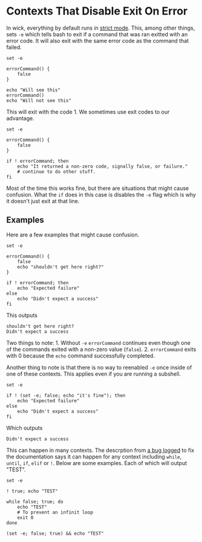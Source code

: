 Contexts That Disable Exit On Error
===================================

In wick, everything by default runs in [strict mode](bash-strict-mode.md).  This, among other things, sets `-e` which tells bash to exit if a command that was ran exitted with an error code.  It will also exit with the same error code as the command that failed.

    set -e

    errorCommand() {
        false
    }

    echo "Will see this"
    errorCommand()
    echo "Will not see this"

This will exit with the code 1.  We sometimes use exit codes to our advantage.

    set -e

    errorCommand() {
        false
    }

    if ! errorCommand; then
        echo "It returned a non-zero code, signally false, or failure."
        # continue to do other stuff.
    fi

Most of the time this works fine, but there are situations that might cause confusion.  What the `if` does in this case is disables the `-e` flag which is why it doesn't just exit at that line.

Examples
--------

Here are a few examples that might cause confusion.

    set -e

    errorCommand() {
        false
        echo "shouldn't get here right?"
    }

    if ! errorCommand; then
        echo "Expected failure"
    else
        echo "Didn't expect a success"
    fi

This outputs

    shouldn't get here right?
    Didn't expect a success

Two things to note:
    1. Without `-e` `errorCommand` continues even though one of the commands exited with a non-zero value (`false`).
    2. `errorCommand` exits with 0 because the `echo` command successfully completed.

Another thing to note is that there is no way to reenabled `-e` once inside of one of these contexts.  This applies even if you are running a subshell.


    set -e

    if ! (set -e; false; echo "it's fine"); then
        echo "Expected failure"
    else
        echo "Didn't expect a success"
    fi

Which outputs

    Didn't expect a success

This can happen in many contexts.  The descrption from [a bug logged](http://austingroupbugs.net/view.php?id=52) to fix the documentation says it can happen for any context including `while`, `until`, `if`, `elif` or `!`.  Below are some examples.  Each of which will output "TEST".

	set -e

    ! true; echo "TEST"

	while false; true; do
		echo "TEST"
		# To prevent an infinit loop
		exit 0
	done

	(set -e; false; true) && echo "TEST"
